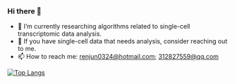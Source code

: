 ### Hi there 👋

<!--
**renjun0324/renjun0324** is a ✨ _special_ ✨ repository because its `README.md` (this file) appears on your GitHub profile.
-->

- 🔭 I’m currently researching algorithms related to single-cell transcriptomic data analysis. 
- 💬 If you have single-cell data that needs analysis, consider reaching out to me.
- 📫 How to reach me: renjun0324@hotmail.com; 312827559@qq.com

[![Top Langs](https://github-readme-stats.vercel.app/api/top-langs/?username=renjun0324&layout=compact)](https://github.com/anuraghazra/github-readme-stats)

